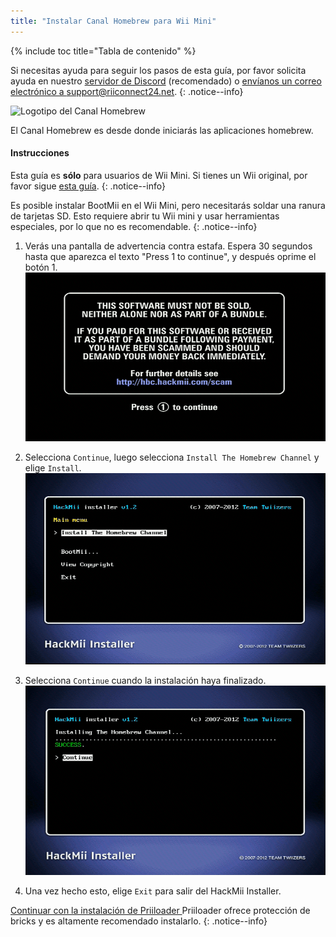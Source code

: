 ```yaml
---
title: "Instalar Canal Homebrew para Wii Mini"
---
```


{% include toc title="Tabla de contenido" %}

Si necesitas ayuda para seguir los pasos de esta guía, por favor solicita ayuda en nuestro [servidor de Discord](https://discord.gg/rc24) (recomendado) o [envíanos un correo electrónico a support@riiconnect24.net](mailto:support@riiconnect24.net).
{: .notice--info}

![Logotipo del Canal Homebrew](/images/hbc.png)

El Canal Homebrew es desde donde iniciarás las aplicaciones homebrew.

#### Instrucciones
Esta guía es **sólo** para usuarios de Wii Mini. Si tienes un Wii original, por favor sigue [esta guía](hbc).
{: .notice--info}

Es posible instalar BootMii en el Wii Mini, pero necesitarás soldar una ranura de tarjetas SD. Esto requiere abrir tu Wii mini y usar herramientas especiales, por lo que no es recomendable.
{: .notice--info}

1. Verás una pantalla de advertencia contra estafa. Espera 30 segundos hasta que aparezca el texto "Press 1 to continue", y después oprime el botón 1. ![Pantalla de advertencia contra estafa](/images/Wii/ScamScreen.png)

1. Selecciona `Continue`, luego selecciona `Install The Homebrew Channel` y elige `Install`.![Instalar el Canal Homebrew](/images/Wii/InstallHomebrewChannel.png)

1. Selecciona `Continue` cuando la instalación haya finalizado.![Instalación del Canal Homebrew exitosa](/images/Wii/SuccessHBC.png)

1. Una vez hecho esto, elige `Exit` para salir del HackMii Installer.

[ Continuar con la instalación de Priiloader ](priiloader) Priiloader ofrece protección de bricks y es altamente recomendado instalarlo.
{: .notice--info}
